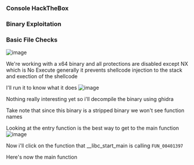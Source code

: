 <h3> Console HackTheBox </h3>

### Binary Exploitation

### Basic File Checks

![image](https://user-images.githubusercontent.com/113513376/222837497-6171ddb0-b16b-48b4-8843-59ed5bab5e4f.png)

We're working with a x64 binary and all protections are disabled except NX which is No Execute generally it prevents shellcode injection to the stack and exection of the shellcode

I'll run it to know what it does
![image](https://user-images.githubusercontent.com/113513376/222837692-9c2975bf-d086-4188-8125-d611e211e0d8.png)

Nothing really interesting yet so i'll decompile the binary using ghidra

Take note that since this binary is a stripped binary we won't see function names

Looking at the entry function is the best way to get to the main function
![image](https://user-images.githubusercontent.com/113513376/222838986-8913003e-04aa-4f27-b36d-49b28d554d9c.png)

Now i'll click on the function that __libc_start_main is calling `FUN_00401397`

Here's now the main function
